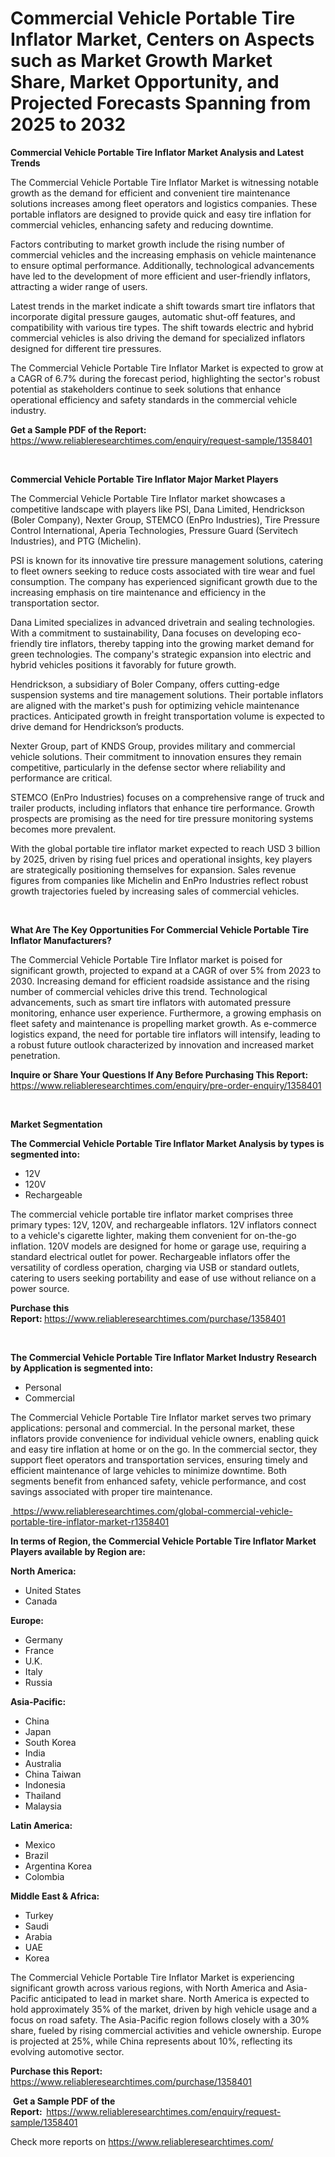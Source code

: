 <p><h1>Commercial Vehicle Portable Tire Inflator Market, Centers on Aspects such as Market Growth Market Share, Market Opportunity, and Projected Forecasts Spanning from 2025 to 2032</h1></p><p><strong>Commercial Vehicle Portable Tire Inflator Market Analysis and Latest Trends</strong></p>
<p><p>The Commercial Vehicle Portable Tire Inflator Market is witnessing notable growth as the demand for efficient and convenient tire maintenance solutions increases among fleet operators and logistics companies. These portable inflators are designed to provide quick and easy tire inflation for commercial vehicles, enhancing safety and reducing downtime. </p><p>Factors contributing to market growth include the rising number of commercial vehicles and the increasing emphasis on vehicle maintenance to ensure optimal performance. Additionally, technological advancements have led to the development of more efficient and user-friendly inflators, attracting a wider range of users. </p><p>Latest trends in the market indicate a shift towards smart tire inflators that incorporate digital pressure gauges, automatic shut-off features, and compatibility with various tire types. The shift towards electric and hybrid commercial vehicles is also driving the demand for specialized inflators designed for different tire pressures. </p><p>The Commercial Vehicle Portable Tire Inflator Market is expected to grow at a CAGR of 6.7% during the forecast period, highlighting the sector's robust potential as stakeholders continue to seek solutions that enhance operational efficiency and safety standards in the commercial vehicle industry.</p></p>
<p><strong>Get a Sample PDF of the Report:&nbsp;</strong> <a href="https://www.reliableresearchtimes.com/enquiry/request-sample/1358401?utm_campaign=3581&utm_medium=2&utm_source=Github&utm_content=ia&utm_term=30032025&utm_id=commercial-vehicle-portable-tire-inflator">https://www.reliableresearchtimes.com/enquiry/request-sample/1358401</a></p>
<p>&nbsp;</p>
<p><strong>Commercial Vehicle Portable Tire Inflator Major Market Players</strong></p>
<p><p>The Commercial Vehicle Portable Tire Inflator market showcases a competitive landscape with players like PSI, Dana Limited, Hendrickson (Boler Company), Nexter Group, STEMCO (EnPro Industries), Tire Pressure Control International, Aperia Technologies, Pressure Guard (Servitech Industries), and PTG (Michelin). </p><p>PSI is known for its innovative tire pressure management solutions, catering to fleet owners seeking to reduce costs associated with tire wear and fuel consumption. The company has experienced significant growth due to the increasing emphasis on tire maintenance and efficiency in the transportation sector.</p><p>Dana Limited specializes in advanced drivetrain and sealing technologies. With a commitment to sustainability, Dana focuses on developing eco-friendly tire inflators, thereby tapping into the growing market demand for green technologies. The company's strategic expansion into electric and hybrid vehicles positions it favorably for future growth.</p><p>Hendrickson, a subsidiary of Boler Company, offers cutting-edge suspension systems and tire management solutions. Their portable inflators are aligned with the market's push for optimizing vehicle maintenance practices. Anticipated growth in freight transportation volume is expected to drive demand for Hendrickson’s products.</p><p>Nexter Group, part of KNDS Group, provides military and commercial vehicle solutions. Their commitment to innovation ensures they remain competitive, particularly in the defense sector where reliability and performance are critical.</p><p>STEMCO (EnPro Industries) focuses on a comprehensive range of truck and trailer products, including inflators that enhance tire performance. Growth prospects are promising as the need for tire pressure monitoring systems becomes more prevalent.</p><p>With the global portable tire inflator market expected to reach USD 3 billion by 2025, driven by rising fuel prices and operational insights, key players are strategically positioning themselves for expansion. Sales revenue figures from companies like Michelin and EnPro Industries reflect robust growth trajectories fueled by increasing sales of commercial vehicles.</p></p>
<p>&nbsp;</p>
<p><strong>What Are The Key Opportunities For Commercial Vehicle Portable Tire Inflator Manufacturers?</strong></p>
<p><p>The Commercial Vehicle Portable Tire Inflator market is poised for significant growth, projected to expand at a CAGR of over 5% from 2023 to 2030. Increasing demand for efficient roadside assistance and the rising number of commercial vehicles drive this trend. Technological advancements, such as smart tire inflators with automated pressure monitoring, enhance user experience. Furthermore, a growing emphasis on fleet safety and maintenance is propelling market growth. As e-commerce logistics expand, the need for portable tire inflators will intensify, leading to a robust future outlook characterized by innovation and increased market penetration.</p></p>
<p><strong>Inquire or Share Your Questions If Any Before Purchasing This Report:</strong> <a href="https://www.reliableresearchtimes.com/enquiry/pre-order-enquiry/1358401?utm_campaign=3581&utm_medium=2&utm_source=Github&utm_content=ia&utm_term=30032025&utm_id=commercial-vehicle-portable-tire-inflator">https://www.reliableresearchtimes.com/enquiry/pre-order-enquiry/1358401</a></p>
<p>&nbsp;</p>
<p><strong>Market Segmentation</strong></p>
<p><strong>The Commercial Vehicle Portable Tire Inflator Market Analysis by types is segmented into:</strong></p>
<p><ul><li>12V</li><li>120V</li><li>Rechargeable</li></ul></p>
<p><p>The commercial vehicle portable tire inflator market comprises three primary types: 12V, 120V, and rechargeable inflators. 12V inflators connect to a vehicle's cigarette lighter, making them convenient for on-the-go inflation. 120V models are designed for home or garage use, requiring a standard electrical outlet for power. Rechargeable inflators offer the versatility of cordless operation, charging via USB or standard outlets, catering to users seeking portability and ease of use without reliance on a power source.</p></p>
<p><strong>Purchase this Report:&nbsp;</strong><a href="https://www.reliableresearchtimes.com/purchase/1358401?utm_campaign=3581&utm_medium=2&utm_source=Github&utm_content=ia&utm_term=30032025&utm_id=commercial-vehicle-portable-tire-inflator">https://www.reliableresearchtimes.com/purchase/1358401</a></p>
<p>&nbsp;</p>
<p><strong>The Commercial Vehicle Portable Tire Inflator Market Industry Research by Application is segmented into:</strong></p>
<p><ul><li>Personal</li><li>Commercial</li></ul></p>
<p><p>The Commercial Vehicle Portable Tire Inflator market serves two primary applications: personal and commercial. In the personal market, these inflators provide convenience for individual vehicle owners, enabling quick and easy tire inflation at home or on the go. In the commercial sector, they support fleet operators and transportation services, ensuring timely and efficient maintenance of large vehicles to minimize downtime. Both segments benefit from enhanced safety, vehicle performance, and cost savings associated with proper tire maintenance.</p></p>
<p><a href="https://www.reliableresearchtimes.com/global-commercial-vehicle-portable-tire-inflator-market-r1358401?utm_campaign=3581&utm_medium=2&utm_source=Github&utm_content=ia&utm_term=30032025&utm_id=commercial-vehicle-portable-tire-inflator">&nbsp;https://www.reliableresearchtimes.com/global-commercial-vehicle-portable-tire-inflator-market-r1358401</a></p>
<p><strong>In terms of Region, the Commercial Vehicle Portable Tire Inflator Market Players available by Region are:</strong></p>
<p>
    <p> <strong> North America: </strong>
        <ul>
            <li>United States</li>
            <li>Canada</li>
        </ul>
        </p> 
    <p> <strong> Europe: </strong>
        <ul>
            <li>Germany</li>
            <li>France</li>
            <li>U.K.</li>
            <li>Italy</li>
            <li>Russia</li>
        </ul>
        </p> 
    <p> <strong> Asia-Pacific: </strong>
        <ul>
            <li>China</li>
            <li>Japan</li>
            <li>South Korea</li>
            <li>India</li>
            <li>Australia</li>
            <li>China Taiwan</li>
            <li>Indonesia</li>
            <li>Thailand</li>
            <li>Malaysia</li>
        </ul>
        </p> 
    <p> <strong> Latin America: </strong>
        <ul>
            <li>Mexico</li>
            <li>Brazil</li>
            <li>Argentina Korea</li>
            <li>Colombia</li>
        </ul>
        </p> 
    <p> <strong> Middle East & Africa: </strong>
        <ul>
            <li>Turkey</li>
            <li>Saudi</li>
            <li>Arabia</li>
            <li>UAE</li>
            <li>Korea</li>
        </ul>
    </p>
    </p>
<p><p>The Commercial Vehicle Portable Tire Inflator Market is experiencing significant growth across various regions, with North America and Asia-Pacific anticipated to lead in market share. North America is expected to hold approximately 35% of the market, driven by high vehicle usage and a focus on road safety. The Asia-Pacific region follows closely with a 30% share, fueled by rising commercial activities and vehicle ownership. Europe is projected at 25%, while China represents about 10%, reflecting its evolving automotive sector.</p></p>
<p><strong>Purchase this Report: </strong><a href="https://www.reliableresearchtimes.com/purchase/1358401?utm_campaign=3581&utm_medium=2&utm_source=Github&utm_content=ia&utm_term=30032025&utm_id=commercial-vehicle-portable-tire-inflator">https://www.reliableresearchtimes.com/purchase/1358401</a></p>
<p>&nbsp;<strong>Get a Sample PDF of the Report:&nbsp;&nbsp;</strong><a href="https://www.reliableresearchtimes.com/enquiry/request-sample/1358401?utm_campaign=3581&utm_medium=2&utm_source=Github&utm_content=ia&utm_term=30032025&utm_id=commercial-vehicle-portable-tire-inflator">https://www.reliableresearchtimes.com/enquiry/request-sample/1358401</a></p>
<p><strong></strong></p>
<p>Check more reports on <a href="https://www.reliableresearchtimes.com/?utm_campaign=3581&utm_medium=2&utm_source=Github&utm_content=ia&utm_term=30032025&utm_id=commercial-vehicle-portable-tire-inflator">https://www.reliableresearchtimes.com/</a></p>